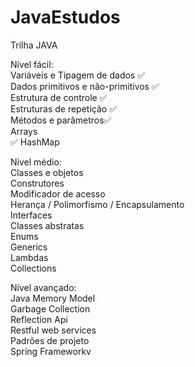 # JavaEstudos

Trilha JAVA<br>

Nível fácil:<br>
Variáveis e Tipagem de dados ✅ <br>
Dados primitivos e não-primitivos ✅<br>
Estrutura de controle ✅<br>
Estruturas de repetição ✅<br>
Métodos e parâmetros✅<br>
Arrays<br>✅
HashMap<br>

Nível médio:<br>
Classes e objetos<br>
Construtores<br>
Modificador de acesso<br>
Herança / Polimorfismo / Encapsulamento<br>
Interfaces<br>
Classes abstratas<br>
Enums<br>
Generics<br>
Lambdas<br>
Collections<br>

Nível avançado:<br>
Java Memory Model<br>
Garbage Collection<br>
Reflection Api<br>
Restful web services<br>
Padrões de projeto<br>
Spring Frameworkv



